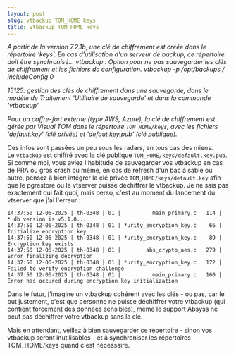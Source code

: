 ```yaml
---
layout: post
slug: vtbackup TOM_HOME keys
title: vtbackup TOM_HOME keys
---
```

*A partir de la version 7.2.1b, une clé de chiffrement est créée dans le répertoire 'keys'. En cas d'utilisation d'un serveur de backup, ce répertoire doit être synchronisé... vtbackup : Option pour ne pas sauvegarder les clés de chiffrement et les fichiers de configuration. vtbackup -p /opt/backups / includeConfig 0*

*15125: gestion des clés de chiffrement dans une sauvegarde, dans le modèle de Traitement 'Utilitaire de sauvegarde' et dans la commande 'vtbackup'*

*Pour un coffre-fort externe (type AWS, Azure), la clé de chiffrement est gérée par Visual TOM dans le répertoire `TOM_HOME/keys`, avec les fichiers 'default.key' (clé privée) et 'defaut.key.pub' (clé publique).*

Ces infos sont passées un peu sous les radars, en tous cas des miens.  
Le `vtbackup` est chiffré avec la clé publique `TOM_HOME/keys/default.key.pub`.  
Si comme moi, vous aviez l'habitude de sauvegarder vos vtbackup en cas de PRA ou gros crash ou même, en cas de refresh d'un bac à sable ou autre, pensez à bien intégrer la clé privée `TOM_HOME/keys/default.key` afin que le pgrestore ou le vtserver puisse déchiffrer le vtbackup.
Je ne sais pas exactement qui fait quoi, mais perso, c'est au moment du lancement du vtserver que j'ai l'erreur :  
```
14:37:50 12-06-2025 | th-0348 | 01 |          main_primary.c   114 |   * db version is v5.1.0...
14:37:50 12-06-2025 | th-0348 | 01 | *urity_encryption_key.c	66 | Initialize encryption key
14:37:50 12-06-2025 | th-0348 | 01 | *urity_encryption_key.c	89 | Encryption key exists
14:37:50 12-06-2025 | th-0348 | 01 |        abs_crypto_aes.c   279 | Error finalizing decryption
14:37:50 12-06-2025 | th-0348 | 01 | *urity_encryption_key.c   172 | Failed to verify encryption challenge
14:37:50 12-06-2025 | th-0348 | 01 |          main_primary.c   160 | Error has occured during encryption key initialization
```

Dans le futur, j'imagine un vtbackup cohérent avec les clés - ou pas, car le but justement, c'est que personne ne puisse déchiffrer votre vtbackup (qui contient forcément des données sensibles), même le support Absyss ne peut pas déchiffrer votre vtbackup sans la clé.  

Mais en attendant, veillez à bien sauvegarder ce répertoire - sinon vos vtbackup seront inutilisables - et à synchroniser les répertoires TOM_HOME/keys quand c'est nécessaire.  


